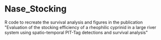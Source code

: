 # Nase_Stocking
R code to recreate the survival analysis and figures in the publication "Evaluation of the stocking efficiency of a rheophilic cyprinid in a large river system using spatio-temporal PIT-Tag detections and survival analysis"
